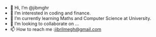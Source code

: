 - 👋 Hi, I’m @jibmghr
- 👀 I’m interested in coding and finance.
- 🌱 I’m currently learning Maths and Computer Science at University.
- 💞️ I’m looking to collaborate on ...
- 📫 How to reach me :jibrilmegh@gmail.com

<!---
jibmghr/jibmghr is a ✨ special ✨ repository because its `README.md` (this file) appears on your GitHub profile.
You can click the Preview link to take a look at your changes.
--->
